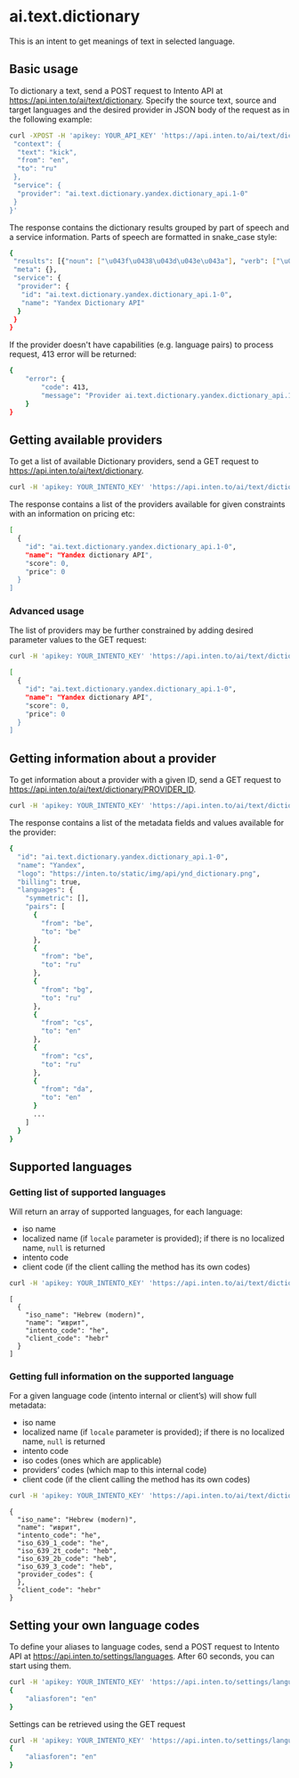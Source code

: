 ﻿# ai.text.dictionary

This is an intent to get meanings of text in selected language.

## Basic usage

To dictionary a text, send a POST request to Intento API at https://api.inten.to/ai/text/dictionary. Specify the source text, source and target languages and the desired provider in JSON body of the request as in the following example:

```sh
curl -XPOST -H 'apikey: YOUR_API_KEY' 'https://api.inten.to/ai/text/dictionary' -d '{
 "context": {
  "text": "kick",
  "from": "en",
  "to": "ru"
 },
 "service": {
  "provider": "ai.text.dictionary.yandex.dictionary_api.1-0"
 }
}'
```
 
The response contains the dictionary results grouped by part of speech and a service information. Parts of speech are formatted in snake_case style:

```sh
{
 "results": [{"noun": ["\u043f\u0438\u043d\u043e\u043a"], "verb": ["\u043f\u0438\u043d\u0430\u0442\u044c"]}],
 "meta": {},
 "service": {
  "provider": {
   "id": "ai.text.dictionary.yandex.dictionary_api.1-0",
   "name": "Yandex Dictionary API"
  }
 }
}
```


If the provider doesn't have capabilities (e.g. language pairs) to process request, 413 error will be returned:

```sh
{
    "error": {
        "code": 413,
        "message": "Provider ai.text.dictionary.yandex.dictionary_api.1-0 constraint(s) violated: from (Source language)"
    }
}
```


## Getting available providers

To get a list of available Dictionary providers, send a GET request to https://api.inten.to/ai/text/dictionary. 

```sh
curl -H 'apikey: YOUR_INTENTO_KEY' 'https://api.inten.to/ai/text/dictionary'
```
 
The response contains a list of the providers available for given constraints with an information on pricing etc:

```sh
[
  {
    "id": "ai.text.dictionary.yandex.dictionary_api.1-0",
    "name": "Yandex dictionary API",
    "score": 0,
    "price": 0
  }
]
```

### Advanced usage

The list of providers may be further constrained by adding desired parameter values to the GET request:

```sh
curl -H 'apikey: YOUR_INTENTO_KEY' 'https://api.inten.to/ai/text/dictionary?from=en&to=es'
```

```sh
[
  {
    "id": "ai.text.dictionary.yandex.dictionary_api.1-0",
    "name": "Yandex dictionary API",
    "score": 0,
    "price": 0
  }
]
```

## Getting information about a provider

To get information about a provider with a given ID, send a GET request to https://api.inten.to/ai/text/dictionary/PROVIDER_ID. 

```sh
curl -H 'apikey: YOUR_INTENTO_KEY' 'https://api.inten.to/ai/text/dictionary/ai.text.dictionary.yandex.dictionary_api.1-0'
```

The response contains a list of the metadata fields and values available for the provider:

```sh
{
  "id": "ai.text.dictionary.yandex.dictionary_api.1-0",
  "name": "Yandex",
  "logo": "https://inten.to/static/img/api/ynd_dictionary.png",
  "billing": true,
  "languages": {
    "symmetric": [],
    "pairs": [
      {
        "from": "be",
        "to": "be"
      },
      {
        "from": "be",
        "to": "ru"
      },
      {
        "from": "bg",
        "to": "ru"
      },
      {
        "from": "cs",
        "to": "en"
      },
      {
        "from": "cs",
        "to": "ru"
      },
      {
        "from": "da",
        "to": "en"
      }
      ...
    ]
  }
}
```

## Supported languages

### Getting list of supported languages

Will return an array of supported languages, for each language:

* iso name
* localized name (if `locale` parameter is provided); if there is no localized name, `null` is returned
* intento code
* client code (if the client calling the method has its own codes)
 
```sh
curl -H 'apikey: YOUR_INTENTO_KEY' 'https://api.inten.to/ai/text/dictionary/languages?locale=ru'
```

```
[
  {
    "iso_name": "Hebrew (modern)",
    "name": "иврит",
    "intento_code": "he",
    "client_code": "hebr"
  }
]
```

### Getting full information on the supported language

For a given language code (intento internal or client’s) will show full metadata:

* iso name
* localized name (if `locale` parameter is provided); if there is no localized name, `null` is returned
* intento code
* iso codes (ones which are applicable)
* providers’ codes (which map to this internal code)
* client code (if the client calling the method has its own codes)

```sh
curl -H 'apikey: YOUR_INTENTO_KEY' 'https://api.inten.to/ai/text/dictionary/languages/he?locale=ru'
```

```
{
  "iso_name": "Hebrew (modern)",
  "name": "иврит",
  "intento_code": "he",
  "iso_639_1_code": "he",
  "iso_639_2t_code": "heb",
  "iso_639_2b_code": "heb",
  "iso_639_3_code": "heb",
  "provider_codes": {
  },
  "client_code": "hebr"
}
```

## Setting your own language codes

To define your aliases to language codes, send a POST request to Intento API at https://api.inten.to/settings/languages. After 60 seconds, you can start using them.

```sh
curl -H 'apikey: YOUR_INTENTO_KEY' 'https://api.inten.to/settings/languages' --data '{"aliasforen":"en"}'
{
    "aliasforen": "en"
}
```

Settings can be retrieved using the GET request

```sh
curl -H 'apikey: YOUR_INTENTO_KEY' 'https://api.inten.to/settings/languages'
{
    "aliasforen": "en"
}
```
